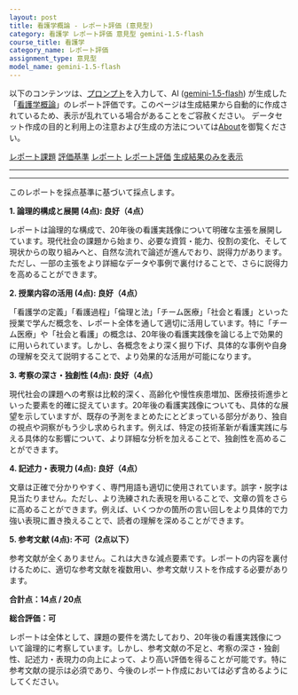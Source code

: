 ```yaml
---
layout: post
title: 看護学概論 - レポート評価 (意見型)
category: 看護学 レポート評価 意見型 gemini-1.5-flash
course_title: 看護学
category_name: レポート評価
assignment_type: 意見型
model_name: gemini-1.5-flash
---
```


以下のコンテンツは、[プロンプト](http://127.0.0.1:8000/generated/看護学/gemini-1.5-flash/prompt_レポート評価-意見型.md)を入力して、AI ([gemini-1.5-flash](contents/gemini-1.5-flash)) が生成した「[看護学概論](/contents/看護学/)」のレポート評価です。このページは生成結果から自動的に作成されているため、表示が乱れている場合があることをご容赦ください。
データセット作成の目的と利用上の注意および生成の方法については[About](/About)を御覧ください。

[レポート課題](../レポート課題-意見型)
[評価基準](../評価基準-意見型)
[レポート](../レポート-意見型)
[レポート評価](../レポート評価-意見型)
[生成結果のみを表示](http://127.0.0.1:8000/generated/看護学/gemini-1.5-flash/レポート評価-意見型.md)
  

***
***
  
このレポートを採点基準に基づいて採点します。

**1. 論理的構成と展開 (4点): 良好（4点）**

レポートは論理的な構成で、20年後の看護実践像について明確な主張を展開しています。現代社会の課題から始まり、必要な資質・能力、役割の変化、そして現状からの取り組みへと、自然な流れで論述が進んでおり、説得力があります。ただし、一部の主張をより詳細なデータや事例で裏付けることで、さらに説得力を高めることができます。


**2. 授業内容の活用 (4点): 良好（4点）**

「看護学の定義」「看護過程」「倫理と法」「チーム医療」「社会と看護」といった授業で学んだ概念を、レポート全体を通して適切に活用しています。特に「チーム医療」や「社会と看護」の概念は、20年後の看護実践像を論じる上で効果的に用いられています。しかし、各概念をより深く掘り下げ、具体的な事例や自身の理解を交えて説明することで、より効果的な活用が可能になります。


**3. 考察の深さ・独創性 (4点): 良好（4点）**

現代社会の課題への考察は比較的深く、高齢化や慢性疾患増加、医療技術進歩といった要素を的確に捉えています。20年後の看護実践像についても、具体的な展望を示していますが、既存の予測をまとめたにとどまっている部分があり、独自の視点や洞察がもう少し求められます。例えば、特定の技術革新が看護実践に与える具体的な影響について、より詳細な分析を加えることで、独創性を高めることができます。


**4. 記述力・表現力 (4点): 良好（4点）**

文章は正確で分かりやすく、専門用語も適切に使用されています。誤字・脱字は見当たりません。ただし、より洗練された表現を用いることで、文章の質をさらに高めることができます。例えば、いくつかの箇所の言い回しをより具体的で力強い表現に置き換えることで、読者の理解を深めることができます。


**5. 参考文献 (4点): 不可（2点以下）**

参考文献が全くありません。これは大きな減点要素です。レポートの内容を裏付けるために、適切な参考文献を複数用い、参考文献リストを作成する必要があります。


**合計点：14点 / 20点**

**総合評価：可**

レポートは全体として、課題の要件を満たしており、20年後の看護実践像について論理的に考察しています。しかし、参考文献の不足と、考察の深さ・独創性、記述力・表現力の向上によって、より高い評価を得ることが可能です。特に参考文献の提示は必須であり、今後のレポート作成においては必ず含めるようにしてください。
